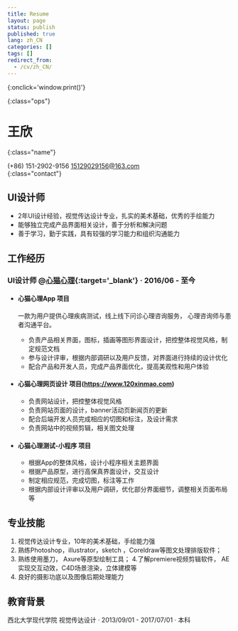 ```yaml
---
title: Resume
layout: page
status: publish
published: true
lang: zh_CN
categories: []
tags: []
redirect_from:
  - /cv/zh_CN/
---
```


<link href="/css/resume.css" rel="stylesheet" />
<style type="text/css">
.post-content {
	font-family: 'PingFang SC', 'Hiragino Sans GB',
		'Microsoft YaHei',
		'WenQuanYi Micro Hei',
		'Helvetica Neue', Helvetica, Arial, sans-serif;
}

.post-content h4 {
	font-size: 16px;
	margin-bottom: 5px;
}

ul.proj-list {
	margin: 0;
	list-style: none;
}

ul.proj-list > li > ul {
	margin-left: 30px;
	list-style: initial;
}
</style>

[<i class="fa fa-language"></i>](/resume/ '英文简历')
[<i class="fa fa-print"></i>](# '打印简历'){:onclick='window.print()'}
<!--
[<i class="fa fa-download"></i>](/assets/resume.pdf '下载简历')
-->
{:class="ops"}

# 王欣
{:class="name"}

<i class="fa fa-fw fa-phone"></i> (+86) 151-2902-9156
<i class="fa fa-fw fa-envelope-o"></i> [15129029156@163.com](mailto:m13120331539@163.com)
<br/>
{:class="contact"}

## UI设计师

* 2年UI设计经验，视觉传达设计专业，扎实的美术基础，优秀的手绘能力
* 能够独立完成产品界面相关设计，善于分析和解决问题
* 善于学习，勤于实践，具有较强的学习能力和组织沟通能力

## 工作经历

### UI设计师 @[心猫心理](https://www.120xinmao.com){:target='_blank'} &middot; 2016/06 - 至今
* #### 心猫心理App 项目

	 一款为用户提供心理疾病测试，线上线下问诊心理咨询服务，
	心理咨询师与患者沟通平台。

  * 负责产品相关界面，图标，插画等图形界面设计，把控整体视觉风格，制定规范文档
  * 参与设计评审，根据内部调研以及用户反馈，对界面进行持续的设计优化
  * 配合产品和开发人员，完成产品界面优化，提高美观性和用户体验

* #### 心猫心理网页设计 项目(https://www.120xinmao.com)

  * 负责网站设计，把控整体视觉风格
  * 负责网站页面的设计，banner活动页新闻页的更新
  * 配合后端开发人员完成相应的切图和标注，及设计需求
  * 负责网站中的视频剪辑，相关图文处理


* #### 心猫心理测试-小程序 项目

  * 根据App的整体风格，设计小程序相关主题界面
  * 根据产品原型，进行高保真界面设计，交互设计
  * 制定相应规范，完成切图，标注等工作
  * 根据内部设计评审以及用户调研，优化部分界面细节，调整相关页面布局等 

## 专业技能

1. 视觉传达设计专业，10年的美术基础，手绘能力强
2. 熟练Photoshop，illustrator，sketch ，Coreldraw等图文处理排版软件；
3. 熟练使用墨刀， Axure等原型绘制工具；
4.了解premiere视频剪辑软件， AE实现交互动效，C4D场景渲染，立体建模等
5. 良好的摄影功底以及图像后期处理能力


## 教育背景

西北大学现代学院  视觉传达设计 
&middot; 2013/09/01 - 2017/07/01 &middot; 本科
